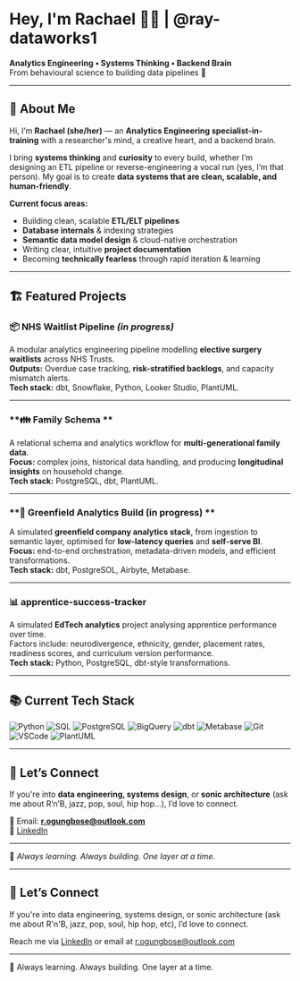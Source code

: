 # Hey, I'm Rachael 👋🏾 | @ray-dataworks1
**Analytics Engineering • Systems Thinking • Backend Brain**  
From behavioural science to building data pipelines 🚀

---

## 🧠 About Me
Hi, I’m **Rachael (she/her)** — an **Analytics Engineering specialist-in-training** with a researcher's mind, a creative heart, and a backend brain.

I bring **systems thinking** and **curiosity** to every build, whether I’m designing an ETL pipeline or reverse-engineering a vocal run (yes, I’m that person). My goal is to create **data systems that are clean, scalable, and human-friendly**.

**Current focus areas:**
- Building clean, scalable **ETL/ELT pipelines**
- **Database internals** & indexing strategies
- **Semantic data model design** & cloud-native orchestration
- Writing clear, intuitive **project documentation**
- Becoming **technically fearless** through rapid iteration & learning

---

## 🏗 Featured Projects

### **📦 NHS Waitlist Pipeline** *(in progress)*
A modular analytics engineering pipeline modelling **elective surgery waitlists** across NHS Trusts.  
**Outputs:** Overdue case tracking, **risk-stratified backlogs**, and capacity mismatch alerts.  
**Tech stack:** dbt, Snowflake, Python, Looker Studio, PlantUML.

---

### **👪 Family Schema **
A relational schema and analytics workflow for **multi-generational family data**.  
**Focus:** complex joins, historical data handling, and producing **longitudinal insights** on household change.  
**Tech stack:** PostgreSQL, dbt, PlantUML.

---

### **🚀 Greenfield Analytics Build (in progress) **
A simulated **greenfield company analytics stack**, from ingestion to semantic layer, optimised for **low-latency queries** and **self-serve BI**.  
**Focus:** end-to-end orchestration, metadata-driven models, and efficient transformations.  
**Tech stack:** dbt, PostgreSOL, Airbyte, Metabase.

---

### **📊 apprentice-success-tracker**
A simulated **EdTech analytics** project analysing apprentice performance over time.  
Factors include: neurodivergence, ethnicity, gender, placement rates, readiness scores, and curriculum version performance.  
**Tech stack:** Python, PostgreSQL, dbt-style transformations.

---

## 📚 Current Tech Stack
![Python](https://img.shields.io/badge/Python-3776AB?style=for-the-badge&logo=python&logoColor=white)
![SQL](https://img.shields.io/badge/SQL-336791?style=for-the-badge&logo=postgresql&logoColor=white)
![PostgreSQL](https://img.shields.io/badge/PostgreSQL-336791?style=for-the-badge&logo=postgresql&logoColor=white)
![BigQuery](https://img.shields.io/badge/BigQuery-4285F4?style=for-the-badge&logo=googlecloud&logoColor=white)
![dbt](https://img.shields.io/badge/dbt-FF694B?style=for-the-badge&logo=dbt&logoColor=white)
![Metabase](https://img.shields.io/badge/Metabase-509EE3?style=for-the-badge&logo=metabase&logoColor=white)
![Git](https://img.shields.io/badge/Git-F05032?style=for-the-badge&logo=git&logoColor=white)
![VSCode](https://img.shields.io/badge/VSCode-007ACC?style=for-the-badge&logo=visualstudiocode&logoColor=white)
![PlantUML](https://img.shields.io/badge/PlantUML-F7DF1E?style=for-the-badge&logo=uml&logoColor=black)

---

## 🤝 Let’s Connect
If you're into **data engineering, systems design**, or **sonic architecture** (ask me about R’n’B, jazz, pop, soul, hip hop…), I’d love to connect.

📧 Email: **r.ogungbose@outlook.com**  
🔗 [LinkedIn](https://linkedin.com/in/rachaelogungbose/)

---

🧩 *Always learning. Always building. One layer at a time.*


---

## 🤝 Let’s Connect

If you're into data engineering, systems design, or sonic architecture (ask me about R'n'B, jazz, pop, soul, hip hop, etc), I’d love to connect.

Reach me via [LinkedIn](https://www.linkedin.com/in/rachaelogungbose/) or email at r.ogungbose@outlook.com

---
🧩 Always learning. Always building. One layer at a time.
